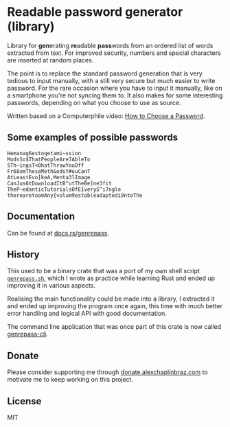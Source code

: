 # Readable password generator (library)

Library for **gen**erating **re**adable **pass**words from an ordered list of words extracted from text.
For improved security, numbers and special characters are inserted at random places.

The point is to replace the standard password generation that is very tedious to input manually,
with a still very secure but much easier to write password.
For the rare occasion where you have to input it manually, like on a smartphone you're not syncing them to.
It also makes for some interesting passwords, depending on what you choose to use as source.

Written based on a Computerphile video: [How to Choose a Password](https://youtu.be/3NjQ9b3pgIg).

## Some examples of possible passwords

```
Hemanag6estogetami~ssion
ModsSo$ThatPeopleAre7AbleTo
5Th~ingsT<0hatThrowYouOff
Fr68omTheseMeth&odsY#ouCanT
AtLeastEvo]keA,Menta3lImage
CanJus6tDownloadItB^utTheBe]ne3fit
TheP~edanticTutorialsOfE1veryS^i7ngle
therearetoomAny{volum9estob(eadaptedi9ntoThe
```

## Documentation

Can be found at [docs.rs/genrepass](https://docs.rs/genrepass).

## History

This used to be a binary crate that was a port of my own shell script
[`genrepass.sh`](https://github.com/AlexChaplinBraz/shell-scripts/tree/master/genrepass),
which I wrote as practice while learning Rust and ended up improving it in various aspects.

Realising the main functionality could be made into a library,
I extracted it and ended up improving the program once again,
this time with much better error handling and logical API with good documentation.

The command line application that was once part of this crate is now called
[genrepass-cli](https://github.com/AlexChaplinBraz/genrepass-cli).

## Donate

Please consider supporting me through [donate.alexchaplinbraz.com](https://donate.alexchaplinbraz.com/?project=2)
to motivate me to keep working on this project.

## License

MIT
